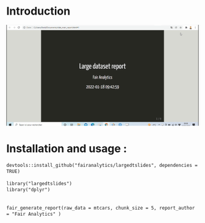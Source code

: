 # Introduction 

![](slides_dt.gif)

# Installation and usage : 

```{r}
devtools::install_github("fairanalytics/largedtslides", dependencies = TRUE)

library("largedtslides")
library("dplyr")


fair_generate_report(raw_data = mtcars, chunk_size = 5, report_author = "Fair Analytics" )

```
